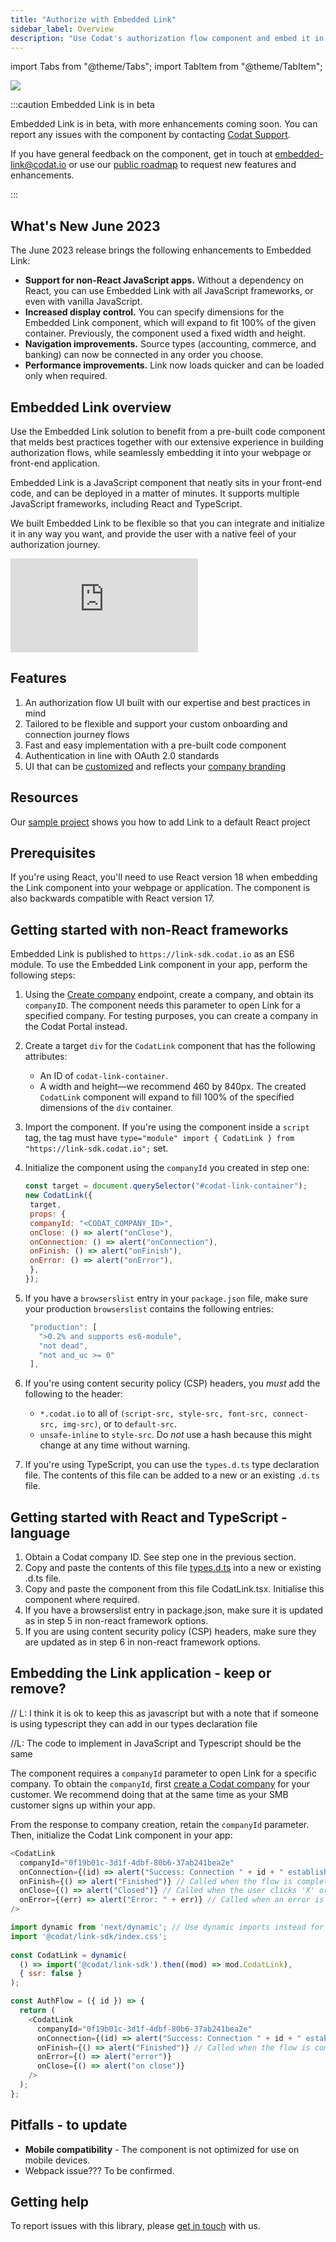 ```yaml
---
title: "Authorize with Embedded Link"
sidebar_label: Overview
description: "Use Codat's authorization flow component and embed it in your application"
---
```


import Tabs from "@theme/Tabs";
import TabItem from "@theme/TabItem";

<Head>
  <meta property="og:image" content="/img/link/0014-embedded-link-demo.png"/>
</Head>

![](/img/link/0014-embedded-link-demo.png)

:::caution Embedded Link is in beta

Embedded Link is in beta, with more enhancements coming soon. You can report any issues with the component by contacting [Codat Support](mailto:support@codat.io).

If you have general feedback on the component, get in touch at [embedded-link@codat.io](mailto:embedded-link@codat.io) or use our <a href="https://portal.productboard.com/codat/12-public-devex-roadmap/c/485-embed-a-pre-built-auth-flow-in-your-website-or-app" target="_blank">public roadmap</a> to request new features and enhancements.

:::

## What's New June 2023

The June 2023 release brings the following enhancements to Embedded Link:

* **Support for non-React JavaScript apps.** Without a dependency on React, you can use Embedded Link with all JavaScript frameworks, or even with vanilla JavaScript.
* **Increased display control.** You can specify dimensions for the Embedded Link component, which will expand to fit 100% of the given container. Previously, the component used a fixed width and height.
* **Navigation improvements.** Source types (accounting, commerce, and banking) can now be connected in any order you choose.
* **Performance improvements.** Link now loads quicker and can be loaded only when required.

## Embedded Link overview

Use the Embedded Link solution to benefit from a pre-built code component that melds best practices together with our extensive experience in building authorization flows, while seamlessly embedding it into your webpage or front-end application.

Embedded Link is a JavaScript component that neatly sits in your front-end code, and can be deployed in a matter of minutes. It supports multiple JavaScript frameworks, including React and TypeScript.

We built Embedded Link to be flexible so that you can integrate and initialize it in any way you want, and provide the user with a native feel of your authorization journey.

<div style={{ position: "relative", paddingBottom: "56.25%", height: 0 }}>
  <iframe
    src="https://www.loom.com/embed/431f05d4542545c58a3b389d822646a7"
    frameborder="0"
    webkitallowfullscreen
    mozallowfullscreen
    allowfullscreen
    style={{
      position: "absolute",
      top: 0,
      left: 0,
      width: "100%",
      height: "100%",
    }}
  ></iframe>
</div>

## Features

1. An authorization flow UI built with our expertise and best practices in mind
2. Tailored to be flexible and support your custom onboarding and connection journey flows
3. Fast and easy implementation with a pre-built code component
4. Authentication in line with OAuth 2.0 standards
5. UI that can be [customized](/auth-flow/customize/customize-link) and reflects your [company branding](/auth-flow/customize/branding)

## Resources

Our [sample project](https://github.com/codatio/sample-project-link-sdk) shows you how to add Link to a default React project

## Prerequisites

If you're using React, you'll need to use React version 18 when embedding the Link component into your webpage or application. The component is also backwards compatible with React version 17.

## Getting started with non-React frameworks

Embedded Link is published to `https://link-sdk.codat.io` as an ES6 module. To use the Embedded Link component in your app, perform the following steps:

1. Using the [Create company](/codat-api#/operations/create-company) endpoint, create a company, and obtain its `companyID`. The component needs this parameter to open Link for a specified company. For testing purposes, you can create a company in the Codat Portal instead.   
1. Create a target `div` for the `CodatLink` component that has the following attributes:
   * An ID of `codat-link-container`.
   * A width and height&mdash;we recommend 460 by 840px.
   The created `CodatLink` component will expand to fill 100% of the specified dimensions of the `div` container. 
1. Import the component. If you're using the component inside a `script` tag, the tag must have `type="module" import { CodatLink } from "https://link-sdk.codat.io";` set.
1. Initialize the component using the `companyId` you created in step one:

   ```js Title="Initialize Codat Link component (non-React)"
   const target = document.querySelector("#codat-link-container");
   new CodatLink({
    target,
    props: {
    companyId: "<CODAT_COMPANY_ID>",
    onClose: () => alert("onClose"),
    onConnection: () => alert("onConnection"),
    onFinish: () => alert("onFinish"),
    onError: () => alert("onError"),
    },
   });
   ```
   
1. If you have a `browserslist` entry in your `package.json` file, make sure your production `browserslist` contains the following entries:

   ```js
    "production": [
      ">0.2% and supports es6-module",
      "not dead",
      "not and_uc >= 0"
    ],
   ```
   
1. If you're using content security policy (CSP) headers, you *must* add the following to the header:
   * `*.codat.io` to all of `(script-src, style-src, font-src, connect-src, img-src)`, or to `default-src`.
   * `unsafe-inline` to `style-src`. Do *not* use a hash because this might change at any time without warning.
1. If you're using TypeScript,  you can use the `types.d.ts` type declaration file. The contents of this file can be added to a new or an existing `.d.ts` file.

## Getting started with React and TypeScript -language

1. Obtain a Codat company ID. See step one in the previous section.
2. Copy and paste the contents of this file [types.d.ts](https://dev.azure.com/codat/ea17b8fb-0083-4bb3-bcac-8a817722f00a/_apis/wit/attachments/d4cde71f-a328-44b7-a573-ed5ad9adc6bb?fileName=types.d.ts&download=true) into a new or existing .d.ts file.
3. Copy and paste the component from this file CodatLink.tsx. Initialise this component where required.
4. If you have a browserslist entry in package.json, make sure it is updated as in step 5 in non-react framework options.
5. If you are using content security policy (CSP) headers, make sure they are updated as in step 6 in non-react framework options.

## Embedding the Link application - keep or remove?

// L: I think it is ok to keep this as javascript but with a note that if someone is using typescript they can add in our types declaration file

//L: The code to implement in JavaScript and Typescript should be the same

The component requires a `companyId` parameter to open Link for a specific company. To obtain the `companyId`, first [create a Codat company](/using-the-api/managing-companies) for your customer. We recommend doing that at the same time as your SMB customer signs up within your app.

From the response to company creation, retain the `companyId` parameter. Then, initialize the Codat Link component in your app:

<Tabs>
<TabItem value="react" label="React">

```js
<CodatLink
  companyId="0f19b01c-3d1f-4dbf-80b6-37ab241bea2e"
  onConnection={(id) => alert("Success: Connection " + id + " established")} // Called each time a connection is established
  onFinish={() => alert("Finished")} // Called when the flow is completed
  onClose={() => alert("Closed")} // Called when the user clicks 'X' or completes the whole flow
  onError={(err) => alert("Error: " + err)} // Called when an error is reached
/>
```

</TabItem>

<TabItem value="next" label="Next.js">

```js
import dynamic from 'next/dynamic'; // Use dynamic imports instead for NextJS
import '@codat/link-sdk/index.css';
  
const CodatLink = dynamic(
  () => import('@codat/link-sdk').then((mod) => mod.CodatLink),
  { ssr: false }
);

const AuthFlow = ({ id }) => {
  return (
    <CodatLink
      companyId="0f19b01c-3d1f-4dbf-80b6-37ab241bea2e"
      onConnection={(id) => alert("Success: Connection " + id + " established")} // Called each time a connection is established
      onFinish={() => alert("Finished")} // Called when the flow is completed
      onError={() => alert("error")}
      onClose={() => alert("on close")}
    />
  );
};
```

</TabItem>
</Tabs>

## Pitfalls - to update

- **Mobile compatibility** - The component is not optimized for use on mobile devices.
- Webpack issue??? To be confirmed.

## Getting help

To report issues with this library, please [get in touch](mailto:embedded-link@codat.io) with us.
